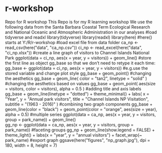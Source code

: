 # r-workshop
Repo for R workshop
This Repo is for my R learning workshop
We use the following data from the Santa Barbara Coastal Term Ecological Research and National  Oceanic and Atmospheric Administration in our analyses
#load tidyverse and readxl
library(tidyverse)
library(readxl)
library(here) #here() starts at Y:/R/r-workshop
#load excel file from data folder
ca_np <- read_csv(here("data", "ca_np.csv"))
ci_np <- read_excel(here("data", "ci_np.xlsx"))
#create a line graph of visitors to Channel Islands National Park
ggplot(data = ci_np, aes(x = year, y = visitors)) +
  geom_line()
#store the first line as object gg_base so that we don’t need to retype it each time:
gg_base <- ggplot(data = ci_np, aes(x = year, y = visitors))
#e.g.use the stored variable and change plot style
gg_base +
  geom_point()
#changing the aesthetics
gg_base +
  geom_line(
    color = "tan2",
    linetype = "solid"
  )
#changing the aesthetics based on values
gg_base + 
  geom_point(
    aes(size = visitors,
        color = visitors),
    alpha = 0.5
  )
#adding title and axis labels
gg_base +
  geom_line(linetype = "dotted") +
  theme_minimal() +
  labs(
    x = "Year",
    y = "Annual park visitors",
    title = "Channel Islands NP Visitation",
    subtitle = "(1963 - 2016)"
  )
#combining two graph components
gg_base +
  geom_line(color = "black") +
  geom_point(color = "orange",
             aes(size = year),
             alpha = 0.5)
#multiple series
ggplot(data = ca_np, aes(x = year, y = visitors, group = park_name)) +
  geom_line()  
  gg_np <- ggplot(data = ca_np, aes(x = year, y = visitors, group = park_name))
#faceting groups
gg_np +
  geom_line(show.legend = FALSE) +
  theme_light() + 
  labs(x = "year", y = "annual visitors") +
  facet_wrap(~ park_name)
#export graph
ggsave(here("figures", "np_graph.jpg"), dpi = 180, width = 8, height = 7)